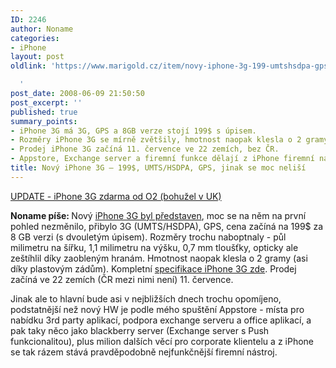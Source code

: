 ```yaml
---
ID: 2246
author: Noname
categories:
- iPhone
layout: post
oldlink: 'https://www.marigold.cz/item/novy-iphone-3g-199-umtshsdpa-gps-jinak-se-moc-nelisi

  '
post_date: 2008-06-09 21:50:50
post_excerpt: ''
published: true
summary_points:
- iPhone 3G má 3G, GPS a 8GB verze stojí 199$ s úpisem.
- Rozměry iPhone 3G se mírně zvětšily, hmotnost naopak klesla o 2 gramy.
- Prodej iPhone 3G začíná 11. července ve 22 zemích, bez ČR.
- Appstore, Exchange server a firemní funkce dělají z iPhone firemní nástroj.
title: Nový iPhone 3G – 199$, UMTS/HSDPA, GPS, jinak se moc neliší
---
```


<a href="http://internet.blog.lupa.cz/iphone-3g-s-upisem-zdarma-od-o2">UPDATE - iPhone 3G zdarma od O2 (bohužel v UK)</a>

<strong>Noname píše: </strong>Nový <a href="http://internet.blog.lupa.cz/keynote-steva-jobse-apple-na-wwdc-bude-novy-iphone">iPhone 3G byl představen</a>, moc se na něm na první pohled nezměnilo, přibylo 3G (UMTS/HSDPA), GPS, cena začíná na 199$ za 8 GB verzi (s dvouletým úpisem). Rozměry trochu naboptnaly - půl milimetru na šířku, 1,1 milimetru na výšku, 0,7 mm tloušťky, opticky ale zeštíhlil díky zaobleným hranám. Hmotnost naopak klesla o 2 gramy (asi díky plastovým zádům). Kompletní <a href="http://internet.blog.lupa.cz/novy-iphone-3g-specifikace-a-cena">specifikace iPhone 3G zde</a>. Prodej začíná ve 22 zemích (ČR mezi nimi není) 11. července.

Jinak ale to hlavní bude asi v nejbližších dnech trochu opomíjeno, podstatnější než nový HW je podle mého spuštění Appstore - místa pro nabídku 3rd party aplikací, podpora exchange serveru a office aplikací, a pak taky něco jako blackberry server (Exchange server s Push funkcionalitou), plus milion dalších věcí pro corporate klientelu a z iPhone se tak rázem stává pravděpodobně nejfunkčnější firemní nástroj.